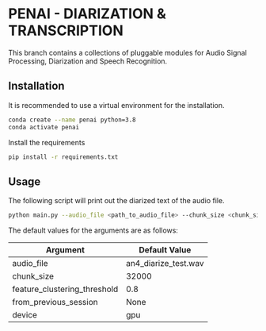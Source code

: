 # PENAI - DIARIZATION & TRANSCRIPTION

This branch contains a collections of pluggable modules for Audio Signal Processing, Diarization and Speech Recognition.

## Installation
It is recommended to use a virtual environment for the installation.
```bash
conda create --name penai python=3.8
conda activate penai
```
Install the requirements
```bash
pip install -r requirements.txt
```

## Usage
The following script will print out the diarized text of the audio file.

```bash
python main.py --audio_file <path_to_audio_file> --chunk_size <chunk_size> --feature_clustering_threshold <threshold> --from_previous_session <path_to_previous_session> --device <device>
```

The default values for the arguments are as follows:

| Argument | Default Value |
| --- | --- |
| audio_file | an4_diarize_test.wav |
| chunk_size | 32000 |
| feature_clustering_threshold | 0.8 |
| from_previous_session | None |
| device | gpu |
